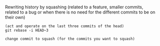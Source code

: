 Rewriting history by squashing (related to a feature, smaller commits, related to a bug or when there is no need for the different commits to be on their own)

```
(act and operate on the last three commits of the head)
git rebase -i HEAD~3 

change commit to squash (for the commits you want to squash)
```

